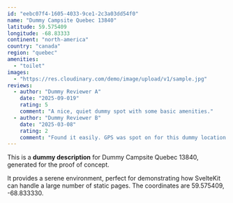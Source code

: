 ```yaml
---
id: "eebc07f4-1605-4033-9ce1-2c3a03dd54f0"
name: "Dummy Campsite Quebec 13840"
latitude: 59.575409
longitude: -68.83333
continent: "north-america"
country: "canada"
region: "quebec"
amenities:
  - "toilet"
images:
  - "https://res.cloudinary.com/demo/image/upload/v1/sample.jpg"
reviews:
  - author: "Dummy Reviewer A"
    date: "2025-09-019"
    rating: 5
    comment: "A nice, quiet dummy spot with some basic amenities."
  - author: "Dummy Reviewer B"
    date: "2025-03-08"
    rating: 2
    comment: "Found it easily. GPS was spot on for this dummy location."
---
```


This is a **dummy description** for Dummy Campsite Quebec 13840, generated for the proof of concept.

It provides a serene environment, perfect for demonstrating how SvelteKit can handle a large number of static pages. The coordinates are 59.575409, -68.833330.
